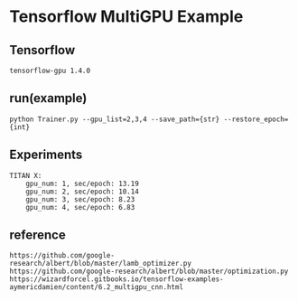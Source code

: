 # Tensorflow MultiGPU Example

## Tensorflow
    tensorflow-gpu 1.4.0

## run(example)
    python Trainer.py --gpu_list=2,3,4 --save_path={str} --restore_epoch={int}

## Experiments
    TITAN X:
        gpu_num: 1, sec/epoch: 13.19
        gpu_num: 2, sec/epoch: 10.14
        gpu_num: 3, sec/epoch: 8.23
        gpu_num: 4, sec/epoch: 6.83

## reference
    https://github.com/google-research/albert/blob/master/lamb_optimizer.py
    https://github.com/google-research/albert/blob/master/optimization.py
    https://wizardforcel.gitbooks.io/tensorflow-examples-aymericdamien/content/6.2_multigpu_cnn.html
    
